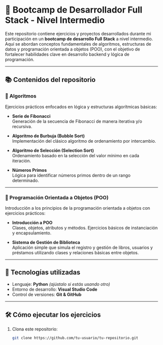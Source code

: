 # 🧠 Bootcamp de Desarrollador Full Stack - Nivel Intermedio

Este repositorio contiene ejercicios y proyectos desarrollados durante mi participación en un **bootcamp de desarrollo Full Stack** a nivel intermedio. Aquí se abordan conceptos fundamentales de algoritmos, estructuras de datos y programación orientada a objetos (POO), con el objetivo de fortalecer habilidades clave en desarrollo backend y lógica de programación.

---

## 📚 Contenidos del repositorio

### 🔢 Algoritmos

Ejercicios prácticos enfocados en lógica y estructuras algorítmicas básicas:

- **Serie de Fibonacci**  
  Generación de la secuencia de Fibonacci de manera iterativa y/o recursiva.

- **Algoritmo de Burbuja (Bubble Sort)**  
  Implementación del clásico algoritmo de ordenamiento por intercambio.

- **Algoritmo de Selección (Selection Sort)**  
  Ordenamiento basado en la selección del valor mínimo en cada iteración.

- **Números Primos**  
  Lógica para identificar números primos dentro de un rango determinado.

---

### 🧱 Programación Orientada a Objetos (POO)

Introducción a los principios de la programación orientada a objetos con ejercicios prácticos:

- **Introducción a POO**  
  Clases, objetos, atributos y métodos. Ejercicios básicos de instanciación y encapsulamiento.

- **Sistema de Gestión de Biblioteca**  
  Aplicación simple que simula el registro y gestión de libros, usuarios y préstamos utilizando clases y relaciones básicas entre objetos.

---

## 🚀 Tecnologías utilizadas

- Lenguaje: **Python** *(ajústalo si estás usando otro)*
- Entorno de desarrollo: **Visual Studio Code**
- Control de versiones: **Git & GitHub**

---

## 🛠️ Cómo ejecutar los ejercicios

1. Clona este repositorio:
   ```bash
   git clone https://github.com/tu-usuario/tu-repositorio.git
